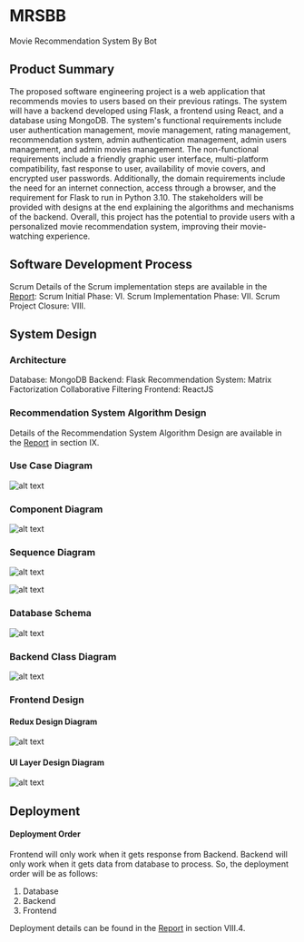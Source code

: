 # MRSBB

Movie Recommendation System By Bot

## Product Summary

The proposed software engineering project is a web application that recommends movies to users based on their previous ratings. The system will have a backend developed using Flask, a frontend using React, and a database using MongoDB. The system's functional requirements include user authentication management, movie management, rating management, recommendation system, admin authentication management, admin users management, and admin movies management. The non-functional requirements include a friendly graphic user interface, multi-platform compatibility, fast response to user, availability of movie covers, and encrypted user passwords. Additionally, the domain requirements include the need for an internet connection, access through a browser, and the requirement for Flask to run in Python 3.10. The stakeholders will be provided with designs at the end explaining the algorithms and mechanisms of the backend. Overall, this project has the potential to provide users with a personalized movie recommendation system, improving their movie-watching experience.

## Software Development Process

Scrum
Details of the Scrum implementation steps are available in the [Report](https://github.com/iamtienng/movie-recommendation-system/blob/master/Report-Final-SE-NguyenMinhTien.pdf):
Scrum Initial Phase: VI.
Scrum Implementation Phase: VII.
Scrum Project Closure: VIII.

## System Design

### Architecture

Database: MongoDB
Backend: Flask
Recommendation System: Matrix Factorization Collaborative Filtering
Frontend: ReactJS

### Recommendation System Algorithm Design

Details of the Recommendation System Algorithm Design are available in the [Report](https://github.com/iamtienng/movie-recommendation-system/blob/master/Report-Final-SE-NguyenMinhTien.pdf) in section IX.

### Use Case Diagram

![alt text](https://raw.githubusercontent.com/iamtienng/movie-recommendation-system/master/design/Usecase.jpg?token=GHSAT0AAAAAACBGBWER6M5LT5WFIDAUWAZWZC7JNYA)

### Component Diagram

![alt text](https://raw.githubusercontent.com/iamtienng/movie-recommendation-system/master/design/Component_Architecture_Design.jpg?token=GHSAT0AAAAAACBGBWEQMHYTZFDZUEPNFMXKZC7JN3A)

### Sequence Diagram

![alt text](https://raw.githubusercontent.com/iamtienng/movie-recommendation-system/master/design/Sequence_Diagram_User.jpg?token=GHSAT0AAAAAACBGBWEQZHOH5XPTOHYTBYMCZC7JN4A)

![alt text](https://raw.githubusercontent.com/iamtienng/movie-recommendation-system/master/design/Sequence_Diagram_Admin.jpg?token=GHSAT0AAAAAACBGBWERIX2GJ7PVUXBZ3XCMZC7JN5A)

### Database Schema

![alt text](https://raw.githubusercontent.com/iamtienng/movie-recommendation-system/master/design/MongoDBSchemaDiagram.jpg?token=GHSAT0AAAAAACBGBWEQW3FMWJWLRORLD4A6ZC7JN6Q)

### Backend Class Diagram

![alt text](https://raw.githubusercontent.com/iamtienng/movie-recommendation-system/master/design/Class_Diagram.jpg?token=GHSAT0AAAAAACBGBWEQPAI3S6HAWVRC6OZCZC7JN7Q)

### Frontend Design

#### Redux Design Diagram

![alt text](https://raw.githubusercontent.com/iamtienng/movie-recommendation-system/master/design/ReduxDiagram.jpg?token=GHSAT0AAAAAACBGBWEQPPNOXYHHTG6YUWEQZC7JOAQ)

#### UI Layer Design Diagram

![alt text](https://raw.githubusercontent.com/iamtienng/movie-recommendation-system/master/design/UIDesign.jpg?token=GHSAT0AAAAAACBGBWERKXBTBDMDINCPEVUGZC7JOCA)

## Deployment

#### Deployment Order

Frontend will only work when it gets response from Backend.
Backend will only work when it gets data from database to process.
So, the deployment order will be as follows:

1. Database
2. Backend
3. Frontend

Deployment details can be found in the [Report](https://github.com/iamtienng/movie-recommendation-system/blob/master/Report-Final-SE-NguyenMinhTien.pdf) in section VIII.4.
